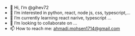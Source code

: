 - 👋 Hi, I’m @gihev72
- 👀 I’m interested in python, react, node js, css, typescript,...
- 🌱 I’m currently learning react narive, typescript ...
- 💞️ I’m looking to collaborate on ...
- 📫 How to reach me: ahmadi.mohsen1714@gmail.com

<!---
gihev72/gihev72 is a ✨ special ✨ repository because its `README.md` (this file) appears on your GitHub profile.
You can click the Preview link to take a look at your changes.
--->
